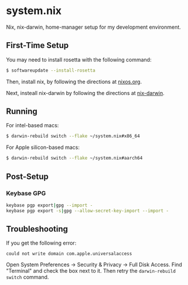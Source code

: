 # system.nix

Nix, nix-darwin, home-manager setup for my development environment.

## First-Time Setup

You may need to install rosetta with the following command:

```sh
$ softwareupdate --install-rosetta
```

Then, install nix, by following the directions at [nixos.org](https://nixos.org/).

Next, insteall nix-darwin by following the directions at [nix-darwin](https://github.com/LnL7/nix-darwin).

## Running

For intel-based macs:

```sh
$ darwin-rebuild switch --flake ~/system.nix#x86_64
```

For Apple silicon-based macs:

```sh
$ darwin-rebuild switch --flake ~/system.nix#aarch64
```

## Post-Setup

### Keybase GPG

```sh
keybase pgp export|gpg --import -
keybase pgp export -s|gpg --allow-secret-key-import --import -
```

## Troubleshooting

If you get the following error:

```
could not write domain com.apple.universalaccess
```

Open System Preferences -> Security & Privacy -> Full Disk Access.
Find "Terminal" and check the box next to it.
Then retry the `darwin-rebuild switch` command.
